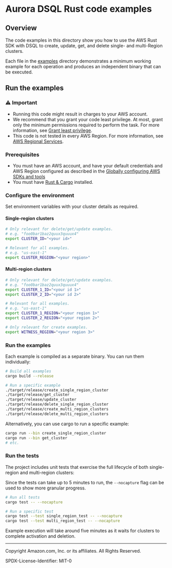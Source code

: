 # Aurora DSQL Rust code examples

## Overview

The code examples in this directory show you how to use the AWS Rust SDK with DSQL to create, update, get, and delete
single- and multi-Region clusters.

Each file in the [examples](examples) directory demonstrates a minimum working example for each operation and produces
an independent binary that can be executed.

## Run the examples

### ⚠️ Important

* Running this code might result in charges to your AWS account.
* We recommend that you grant your code least privilege. At most, grant only the minimum permissions required to perform
  the task. For more information,
  see [Grant least privilege](https://docs.aws.amazon.com/IAM/latest/UserGuide/best-practices.html#grant-least-privilege).
* This code is not tested in every AWS Region. For more information,
  see [AWS Regional Services](https://aws.amazon.com/about-aws/global-infrastructure/regional-product-services).

### Prerequisites

* You must have an AWS account, and have your default credentials and AWS Region configured as described in
  the [Globally configuring AWS SDKs and tools](https://docs.aws.amazon.com/credref/latest/refdocs/creds-config-files.html)
* You must have [Rust & Cargo](https://rustup.rs/) installed.

### Configure the environment

Set environment variables with your cluster details as required.

#### Single-region clusters

```bash
# Only relevant for delete/get/update examples.
# e.g. "foo0bar1baz2quux3quuux4"
export CLUSTER_ID="<your id>"

# Relevant for all examples.
# e.g. "us-east-1"
export CLUSTER_REGION="<your region>"
```

#### Multi-region clusters

```bash
# Only relevant for delete/get/update examples.
# e.g. "foo0bar1baz2quux3quuux4"
export CLUSTER_1_ID="<your id 1>"
export CLUSTER_2_ID="<your id 2>"

# Relevant for all examples.
# e.g. "us-east-1"
export CLUSTER_1_REGION="<your region 1>"
export CLUSTER_2_REGION="<your region 2>"

# Only relevant for create examples.
export WITNESS_REGION="<your region 3>"
```

### Run the examples

Each example is compiled as a separate binary. You can run them individually:

```sh
# Build all examples
cargo build --release

# Run a specific example
./target/release/create_single_region_cluster
./target/release/get_cluster
./target/release/update_cluster
./target/release/delete_single_region_cluster
./target/release/create_multi_region_clusters
./target/release/delete_multi_region_clusters
```

Alternatively, you can use cargo to run a specific example:

```sh
cargo run --bin create_single_region_cluster
cargo run --bin get_cluster
# etc.
```

### Run the tests

The project includes unit tests that exercise the full lifecycle of both single-region and multi-region clusters:

Since the tests can take up to 5 minutes to run, the `--nocapture` flag can be used to show more granular progress.

```sh
# Run all tests
cargo test -- --nocapture

# Run a specific test
cargo test --test single_region_test -- --nocapture
cargo test --test multi_region_test -- --nocapture
```

Example execution will take around five minutes as it waits for clusters to complete activation and deletion.

---

Copyright Amazon.com, Inc. or its affiliates. All Rights Reserved.

SPDX-License-Identifier: MIT-0